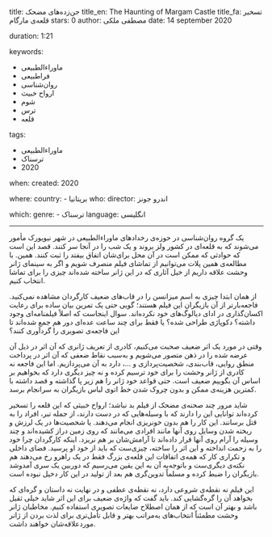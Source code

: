 
title: جن‌زده‌های مضحک
title_en: The Haunting of Margam Castle
title_fa: تسخیر قلعه‌ی مارگام 
stars: 0
author: مصطفی ملکی
date: 14 september 2020

duration: 1:21

keywords:
  - ماوراء‌الطبیعی
  - فراطبیعی
  - روان‌شناسی
  - ارواح خبیث
  - شوم
  - ترس  
  - قلعه

tags:
  - ماوراء‌الطبیعی
  - ترسناک
  - 2020  

when:
  created: 2020

where:
  country:
    - بریتانیا
who:
  director: اندرو جونز 

which:
  genre:
    - ترسناک
  language: انگلیسی

---

یک گروه روان‌شناسی در حوزه‌ی رخدادهای ماوراء‌الطبیعی در شهر نیویورک مأمور می‌شوند که به قلعه‌ای در کشور ولز بروند و یک شب را در آنجا سر کنند. قصد این است که حوادثی که ممکن است در آن محل برای‌شان اتفاق بیفتد را ثبت کنند. همین. با مطالعه‌ی همین پلات می‌توانیم از تماشای فیلم منصرف شویم و اگر به سینمای ژانر وحشت علاقه داریم از خیل آثاری که در این ژانر ساخته شده‌اند چیزی را برای تماشا انتخاب کنیم. 

از همان ابتدا چیزی به اسم میزانسن را در قاب‌های ضعیف کارگردان مشاهده نمی‌کنید. فاجعه‌بارتر از آن بازیگران این فیلم هستند؛ گویی حتی یک تمرین بیان ساده برای رعایت اکسان‌گذاری در ادای دیالوگ‌های خود نکرده‌اند. سوال اینجاست که اصلاً فیلمنامه‌ای وجود داشته؟ دکوپاژی طراحی شده؟ یا فقط برای چند ساعت عده‌ای دور هم جمع شده‌اند تا این فاجعه‌ی تصویری را گردآوری کنند؟ 

وقتی در مورد یک اثر ضعیف صحبت می‌کنیم، کادری از تعریف ژانری که آن اثر در ذیل آن عرضه شده را در ذهن متصور می‌شویم و به‌سبب نقاط ضعفی که آن اثر در پرداخت منطق روایی، قاب‌بندی، شخصیت‌پردازی و ...، دارد به آن می‌پردازیم. اما این فاجعه‌ نه کادری از ژانر وحشت را برای خود ترسیم کرده و نه چیز دیگری دارد که بخواهیم بر اساس آن بگوییم ضعیف است. حتی قواعد خود ژانر را هم زیر پا گذاشته و قصد داشته با کمترین هزینه‌ی ممکن و بدون چروک شدن خط اتوی لباس بازیگران به سرانجام برسد. 

شاید مرور چند صحنه‌ی مضحک از فیلم بد نباشد؛ ارواح خبیثی که این قلعه را تسخیر کرده‌اند توانایی این را دارند که با وسیله‌هایی که در دست دارند، از جمله تبر، افراد را به قتل برسانند. این کار را هم بدون خونریزی انجام می‌دهند. یا شخصیت‌ها در یک لرزش و ریخته شدن وسایل روی آنها مانند افرادی می‌مانند که روی زمین دراز کشیده‌اند و چند وسیله را آرام روی آنها قرار داده‌اند تا آرامش‌شان بر هم نریزد. اینکه کارگردان چرا خود را به زحمت انداخته و این اثر را ساخته، چیزی‌ست که باید از خود او پرسید. فضای داخلی و تکراری کار که همه‌ی اتفاقات این قلعه‌ی بزرگ فقط در یک راهرو رخ می‌دهند هم نکته‌ی دیگری‌ست و با‌توجه‌به آن به این یقین می‌رسیم که دوربین یک سری آمد‌وشد بازیگران را ضبط کرده و مسلماً تدوین‌گری هم بعد از تولید در این کار دخیل نبوده است.  

این فیلم نه نقطه‌ی شروعی دارد، نه نقطه‌ی عطفی و در نهایت نه داستان و گره‌ای که بخواهد آن را گره‌گشایی کند. باید گفت که واژه‌ی ضعیف برای این اثر شاید خیلی ثقیل باشد و بهتر آن است که از همان اصطلاح ضایعات تصویری استفاده کنیم. مخاطبان ژانر وحشت مطمئناً انتخاب‌های به‌مراتب بهتر و قابل تأمل‌تری برای لذت بردن از ژانر مورد‌علاقه‌شان خواهند داشت.